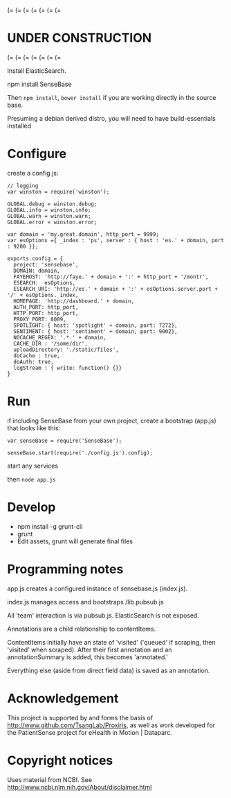 
(= (= (= (= (= (= (=
# UNDER CONSTRUCTION
(= (= (= (= (= (= (=

Install ElasticSearch.

npm install SenseBase

Then ```npm install```, ```bower install``` if you are working directly in the source base.

Presuming a debian derived distro, you will need to have build-essentials installed

# Configure

create a config.js:
     
    // logging
    var winston = require('winston');
     
    GLOBAL.debug = winston.debug;
    GLOBAL.info = winston.info;
    GLOBAL.warn = winston.warn;
    GLOBAL.error = winston.error;

    var domain = 'my.great.domain', http_port = 9999;
    var esOptions ={ _index : 'ps', server : { host : 'es.' + domain, port : 9200 }};
    
    exports.config = {
      project: 'sensebase',
      DOMAIN: domain,
      FAYEHOST: 'http://faye.' + domain + ':' + http_port + '/montr',
      ESEARCH:  esOptions,
      ESEARCH_URI: 'http://es.' + domain + ':' + esOptions.server.port + '/' + esOptions._index,
      HOMEPAGE: 'http://dashboard.' + domain,
      AUTH_PORT: http_port,
      HTTP_PORT: http_port,
      PROXY_PORT: 8089,
      SPOTLIGHT: { host: 'spotlight' + domain, port: 7272},
      SENTIMENT: { host: 'sentiment' + domain, port: 9002},
      NOCACHE_REGEX: '.*.' + domain,
      CACHE_DIR : '/some/dir',
      uploadDirectory: './static/files',
      doCache : true,
      doAuth: true,
      logStream : { write: function() {}}
    }

# Run

if including SenseBase from your own project, create a bootstrap (app.js) that looks like this:

    var senseBase = require('SenseBase');

    senseBase.start(require('./config.js').config);

start any services

then ```node app.js```


# Develop

* npm install -g grunt-cli
* grunt
* Edit assets, grunt will generate final files

# Programming notes

app.js creates a configured instance of sensebase.js (index.js).

index.js manages access and bootstraps /lib.pubsub.js

All 'team' interaction is via pubsub.js. ElasticSearch is not exposed.

Annotations are a child relationship to contentItems.

ContentItems initially have an state of 'visited' ('queued' if scraping, then 'visited' when scraped). After their first annotation and an annotationSummary is added, this becomes 'annotated.'

Everything else (aside from direct field data) is saved as an annotation.

# Acknowledgement

This project is supported by and forms the basis of http://www.github.com/TsangLab/Proxiris, as well as work developed for the PatientSense project for eHealth in Motion | Dataparc.

# Copyright notices

Uses material from NCBI. See http://www.ncbi.nlm.nih.gov/About/disclaimer.html

